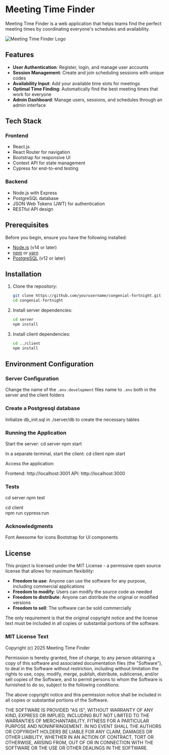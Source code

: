 # Meeting Time Finder

Meeting Time Finder is a web application that helps teams find the perfect meeting times by coordinating everyone's schedules and availability.

![Meeting Time Finder Logo](https://github.com/yourusername/congenial-fortnight/raw/main/client/public/logo192.png)

## Features

- **User Authentication**: Register, login, and manage user accounts
- **Session Management**: Create and join scheduling sessions with unique codes
- **Availability Input**: Add your available time slots for meetings
- **Optimal Time Finding**: Automatically find the best meeting times that work for everyone
- **Admin Dashboard**: Manage users, sessions, and schedules through an admin interface

## Tech Stack

### Frontend
- React.js
- React Router for navigation
- Bootstrap for responsive UI
- Context API for state management
- Cypress for end-to-end testing

### Backend
- Node.js with Express
- PostgreSQL database
- JSON Web Tokens (JWT) for authentication
- RESTful API design

## Prerequisites

Before you begin, ensure you have the following installed:
- [Node.js](https://nodejs.org/) (v14 or later)
- [npm](https://www.npmjs.com/) or [yarn](https://yarnpkg.com/)
- [PostgreSQL](https://www.postgresql.org/) (v12 or later)

## Installation

1. Clone the repository:
   ```bash
   git clone https://github.com/yourusername/congenial-fortnight.git
   cd congenial-fortnight
   ```

2. Install server dependencies:
   ```bash
   cd server
   npm install
   ```

3. Install client dependencies:
   ```bash
   cd ../client
   npm install
   ```

## Environment Configuration

### Server Configuration

Change the name of the `.env.development` files name to `.env` both in the server and the client folders

### Create a Postgresql database

Initialize db_init.sql in ./server/db to create the necessary tables

### Running the Application

Start the server:
cd server
npm start

In a separate terminal, start the client:
cd client
npm start

Access the application:

Frontend: http://localhost:3001
API: http://localhost:3000

### Tests

cd server
npm test

cd client         
npm run cypress:run

### Acknowledgments

Font Awesome for icons
Bootstrap for UI components

## License

This project is licensed under the MIT License - a permissive open source license that allows for maximum flexibility:

- **Freedom to use**: Anyone can use the software for any purpose, including commercial applications
- **Freedom to modify**: Users can modify the source code as needed
- **Freedom to distribute**: Anyone can distribute the original or modified versions
- **Freedom to sell**: The software can be sold commercially

The only requirement is that the original copyright notice and the license text must be included in all copies or substantial portions of the software.

### MIT License Text

Copyright (c) 2025 Meeting Time Finder

Permission is hereby granted, free of charge, to any person obtaining a copy of this software and associated documentation files (the "Software"), to deal in the Software without restriction, including without limitation the rights to use, copy, modify, merge, publish, distribute, sublicense, and/or sell copies of the Software, and to permit persons to whom the Software is furnished to do so, subject to the following conditions:

The above copyright notice and this permission notice shall be included in all copies or substantial portions of the Software.

THE SOFTWARE IS PROVIDED "AS IS", WITHOUT WARRANTY OF ANY KIND, EXPRESS OR IMPLIED, INCLUDING BUT NOT LIMITED TO THE WARRANTIES OF MERCHANTABILITY, FITNESS FOR A PARTICULAR PURPOSE AND NONINFRINGEMENT. IN NO EVENT SHALL THE AUTHORS OR COPYRIGHT HOLDERS BE LIABLE FOR ANY CLAIM, DAMAGES OR OTHER LIABILITY, WHETHER IN AN ACTION OF CONTRACT, TORT OR OTHERWISE, ARISING FROM, OUT OF OR IN CONNECTION WITH THE SOFTWARE OR THE USE OR OTHER DEALINGS IN THE SOFTWARE.

